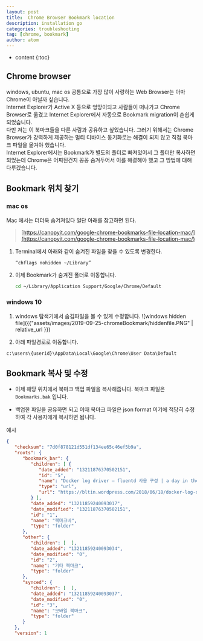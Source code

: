 ```yaml
---
layout: post
title:  Chrome Browser Bookmark location
description: installation go
categories: troubleshooting
tag: [chrome, bookmark]
author: atom
---
```

* content
{:toc}

## Chrome browser

windows, ubuntu, mac os 공통으로 가장 많이 사랑하는 Web Browser는 아마 Chrome이 아닐까 싶습니다.  
Internet Explorer가 Active X 등으로 엉망이되고 사람들이 떠나가고 Chrome Browser로 옮겼고 Internet Explorer에서 자동으로 Bookmark migration이 손쉽게 되었습니다.  
다만 저는 이 북마크들을 다른 사람과 공유하고 싶었습니다. 그러기 위해서는 Chrome Browser가 강력하게 제공하는 멀티 디바이스 동기화로는 해결이 되지 않고 직접 북마크 파일을 옮겨야 했습니다.  
Internet Explorer에서는 Bookmark가 별도의 폴더로 빠져있어서 그 폴더만 복사하면 되었는데 Chrome은 어찌된건지 꽁꽁 숨겨두어서 이를 해결해야 했고 그 방법에 대해 다루겠습니다.  

## Bookmark 위치 찾기

### mac os

Mac 에서는 더더욱 숨겨져있다 일단 아래를 참고하면 된다.  
>[https://canopyit.com/google-chrome-bookmarks-file-location-mac/](https://canopyit.com/google-chrome-bookmarks-file-location-mac/)  

1. Terminal에서 아래와 같이 숨겨진 파일을 찾을 수 있도록 변경한다.

    ``` bash
    “chflags nohidden ~/Library”
    ```

2. 이제 Bookmark가 숨겨진 폴더로 이동합니다.

    ``` bash
    cd ~/Library/Application Support/Google/Chrome/Default
    ```

### windows 10

1. windows 탐색기에서 숨김파일을 볼 수 있게 수정합니다.
![windows hidden file]({{"assets/images/2019-09-25-chromeBookmark/hiddenfile.PNG" | relative_url }})

2. 아래 파일경로로 이동합니다.

``` windows
c:\users\{userid}\AppData\Local\Google\Chrome\User Data\Default
```

## Bookmark 복사 및 수정

* 이제 해당 위치에서 북마크 백업 파일을 복사해줍니다. 북마크 파일은 `Bookmarks.bak` 입니다.

* 백업한 파일을 공유하면 되고 이때 북마크 파일은 json format 이기에 적당히 수정하여 각 사용자에게 복사하면 됩니다.

예시

``` json
{
   "checksum": "7d0f878121d551df134ee65c46ef5b9a",
   "roots": {
      "bookmark_bar": {
         "children": [ {
            "date_added": "13211876370502151",
            "id": "5",
            "name": "Docker log driver – fluentd 사용 구성 | a day in the life",
            "type": "url",
            "url": "https://bltin.wordpress.com/2018/06/18/docker-log-driver-fluentd-test/"
         } ],
         "date_added": "13211859240093017",
         "date_modified": "13211876370502151",
         "id": "1",
         "name": "북마크바",
         "type": "folder"
      },
      "other": {
         "children": [  ],
         "date_added": "13211859240093034",
         "date_modified": "0",
         "id": "2",
         "name": "기타 북마크",
         "type": "folder"
      },
      "synced": {
         "children": [  ],
         "date_added": "13211859240093037",
         "date_modified": "0",
         "id": "3",
         "name": "모바일 북마크",
         "type": "folder"
      }
   },
   "version": 1
```
